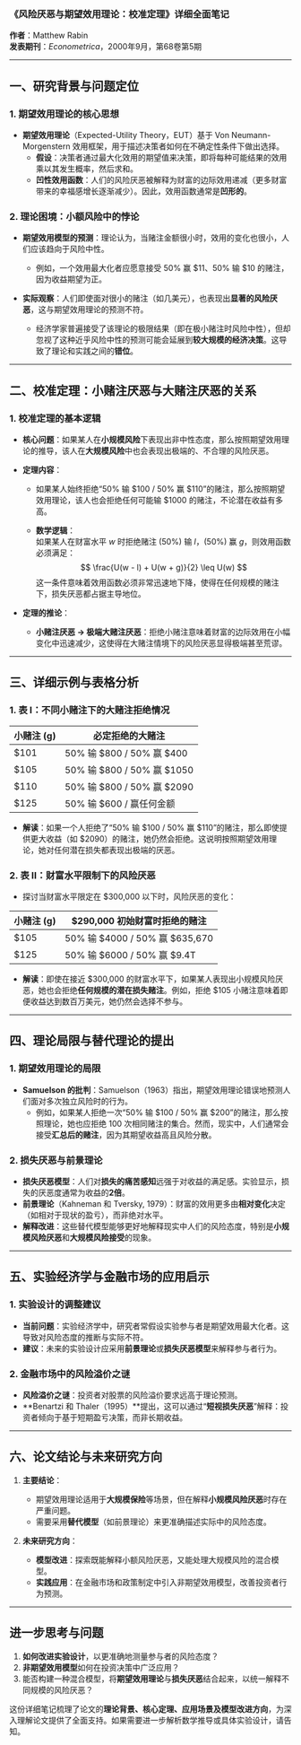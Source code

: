 ### **《风险厌恶与期望效用理论：校准定理》详细全面笔记**  
**作者**：Matthew Rabin  
**发表期刊**：*Econometrica*，2000年9月，第68卷第5期  

---

## **一、研究背景与问题定位**
### 1. **期望效用理论的核心思想**
- **期望效用理论**（Expected-Utility Theory，EUT）基于 Von Neumann-Morgenstern 效用框架，用于描述决策者如何在不确定性条件下做出选择。  
  - **假设**：决策者通过最大化效用的期望值来决策，即将每种可能结果的效用乘以其发生概率，然后求和。  
  - **凹性效用函数**：人们的风险厌恶被解释为财富的边际效用递减（更多财富带来的幸福感增长逐渐减少）。因此，效用函数通常是**凹形的**。

### 2. **理论困境：小额风险中的悖论**
- **期望效用模型的预测**：理论认为，当赌注金额很小时，效用的变化也很小，人们应该趋向于风险中性。  
  - 例如，一个效用最大化者应愿意接受 50% 赢 $11、50% 输 $10 的赌注，因为收益期望为正。

- **实际观察**：人们即使面对很小的赌注（如几美元），也表现出**显著的风险厌恶**，这与期望效用理论的预测不符。  
  - 经济学家普遍接受了该理论的极限结果（即在极小赌注时风险中性），但却忽视了这种近乎风险中性的预测可能会延展到**较大规模的经济决策**。这导致了理论和实践之间的**错位**。

---

## **二、校准定理：小赌注厌恶与大赌注厌恶的关系**

### 1. **校准定理的基本逻辑**
- **核心问题**：如果某人在**小规模风险**下表现出非中性态度，那么按照期望效用理论的推导，该人在**大规模风险**中也会表现出极端的、不合理的风险厌恶。

- **定理内容**：
  - 如果某人始终拒绝“50% 输 $100 / 50% 赢 $110”的赌注，那么按照期望效用理论，该人也会拒绝任何可能输 $1000 的赌注，不论潜在收益有多高。

  - **数学逻辑**：  
    如果某人在财富水平 $w$ 时拒绝赌注 \(50\%\) 输 $l$，\(50\%\) 赢 $g$，则效用函数必须满足：
    $$
    \frac{U(w - l) + U(w + g)}{2} \leq U(w)
    $$
    这一条件意味着效用函数必须非常迅速地下降，使得在任何规模的赌注下，损失厌恶都占据主导地位。

- **定理的推论**：  
  - **小赌注厌恶 → 极端大赌注厌恶**：拒绝小赌注意味着财富的边际效用在小幅变化中迅速减少，这使得在大赌注情境下的风险厌恶显得极端甚至荒谬。

---

## **三、详细示例与表格分析**

### **1. 表 I：不同小赌注下的大赌注拒绝情况**  
| 小赌注 (g) | 必定拒绝的大赌注           |
| ---------- | -------------------------- |
| $101       | 50% 输 $800 / 50% 赢 $400  |
| $105       | 50% 输 $800 / 50% 赢 $1050 |
| $110       | 50% 输 $800 / 50% 赢 $2090 |
| $125       | 50% 输 $600 / 赢任何金额   |

- **解读**：如果一个人拒绝了“50% 输 $100 / 50% 赢 $110”的赌注，那么即使提供更大收益（如 $2090）的赌注，她仍然会拒绝。这说明按照期望效用理论，她对任何潜在损失都表现出极端的厌恶。

### **2. 表 II：财富水平限制下的风险厌恶**
- 探讨当财富水平限定在 $300,000 以下时，风险厌恶的变化：  

| 小赌注 (g) | $290,000 初始财富时拒绝的赌注  |
| ---------- | ------------------------------ |
| $105       | 50% 输 $4000 / 50% 赢 $635,670 |
| $125       | 50% 输 $6000 / 50% 赢 $9.4T    |

- **解读**：即使在接近 $300,000 的财富水平下，如果某人表现出小规模风险厌恶，她也会拒绝**任何规模的潜在损失赌注**。例如，拒绝 $105 小赌注意味着即便收益达到数百万美元，她仍然会选择不参与。

---

## **四、理论局限与替代理论的提出**

### 1. **期望效用理论的局限**
- **Samuelson 的批判**：Samuelson（1963）指出，期望效用理论错误地预测人们面对多次独立风险时的行为。  
  - 例如，如果某人拒绝一次“50% 输 $100 / 50% 赢 $200”的赌注，那么按照理论，她也应拒绝 100 次相同赌注的集合。然而，现实中，人们通常会接受**汇总后的赌注**，因为其期望收益高且风险分散。

### 2. **损失厌恶与前景理论**
- **损失厌恶模型**：人们对**损失的痛苦感知**远强于对收益的满足感。实验显示，损失的厌恶度通常为收益的**2倍**。  
- **前景理论**（Kahneman 和 Tversky, 1979）：财富的效用更多由**相对变化**决定（如相对于现状的盈亏），而非绝对水平。  
- **解释改进**：这些替代模型能够更好地解释现实中人们的风险态度，特别是**小规模风险厌恶**和**大规模风险接受**的现象。

---

## **五、实验经济学与金融市场的应用启示**

### 1. **实验设计的调整建议**
- **当前问题**：实验经济学中，研究者常假设实验参与者是期望效用最大化者。这导致对风险态度的推断与实际不符。  
- **建议**：未来的实验设计应采用**前景理论**或**损失厌恶模型**来解释参与者行为。

### 2. **金融市场中的风险溢价之谜**
- **风险溢价之谜**：投资者对股票的风险溢价要求远高于理论预测。  
- **Benartzi 和 Thaler（1995）**提出，这可以通过“**短视损失厌恶**”解释：投资者倾向于基于短期盈亏决策，而非长期收益。

---

## **六、论文结论与未来研究方向**
1. **主要结论**：  
   - 期望效用理论适用于**大规模保险**等场景，但在解释**小规模风险厌恶**时存在严重问题。
   - 需要采用**替代模型**（如前景理论）来更准确描述实际中的风险态度。

2. **未来研究方向**：
   - **模型改进**：探索既能解释小额风险厌恶，又能处理大规模风险的混合模型。  
   - **实践应用**：在金融市场和政策制定中引入非期望效用模型，改善投资者行为预测。

---

## **进一步思考与问题**
1. **如何改进实验设计**，以更准确地测量参与者的风险态度？  
2. **非期望效用模型**如何在投资决策中广泛应用？  
3. 能否构建一种混合模型，将**期望效用理论**与**损失厌恶**结合起来，以统一解释不同规模的风险厌恶？

这份详细笔记梳理了论文的**理论背景、核心定理、应用场景及模型改进方向**，为深入理解论文提供了全面支持。如果需要进一步解析数学推导或具体实验设计，请告知。